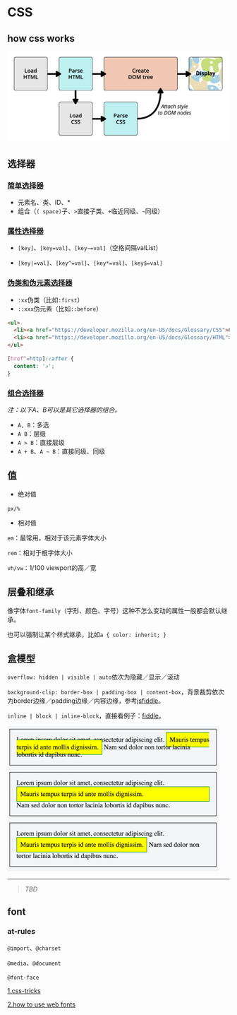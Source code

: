 # CSS

## how css works
<img width="640" src="../resources/rendering.png">

## 选择器
### [简单选择器](https://developer.mozilla.org/en-US/docs/Learn/CSS/Introduction_to_CSS/Simple_selectors)
* 元素名、类、ID、*
* 组合（`( space)`子、`>`直接子类、`+`临近同级、`~`同级）

### [属性选择器](https://developer.mozilla.org/en-US/docs/Learn/CSS/Introduction_to_CSS/Attribute_selectors)

* `[key]`、`[key=val]`、`[key~=val]`（空格间隔valList）

* `[key|=val]`、`[key^=val]`、`[key*=val]`、`[key$=val]`



### [伪类和伪元素选择器](https://developer.mozilla.org/en-US/docs/Learn/CSS/Introduction_to_CSS/Pseudo-classes_and_pseudo-elements)

* `:xx`伪类（比如`:first`）
* `::xxx`伪元素（比如`::before`）
```html
<ul>
  <li><a href="https://developer.mozilla.org/en-US/docs/Glossary/CSS">CSS</a> defined in the MDN glossary.</li>
  <li><a href="https://developer.mozilla.org/en-US/docs/Glossary/HTML">HTML</a> defined in the MDN glossary.</li>
</ul>
```
```css
[href^=http]::after {
  content: '⤴';
}
```

### [组合选择器](https://developer.mozilla.org/en-US/docs/Learn/CSS/Introduction_to_CSS/Combinators_and_multiple_selectors)
*注：以下A、B可以是其它选择器的组合。*
* `A, B`：多选
* `A B`：层级
* `A > B`：直接层级
* `A + B`、`A ~ B`：直接同级、同级

## 值
* 绝对值

`px/%`

* 相对值

`em`：最常用，相对于该元素字体大小

`rem`：相对于根字体大小

`vh/vw`：1/100 viewport的高／宽

## 层叠和继承

像字体`font-family`（字形、颜色、字号）这种不怎么变动的属性一般都会默认继承。

也可以强制让某个样式继承，比如`a { color: inherit; }`

## 盒模型
`overflow: hidden | visible | auto`依次为隐藏／显示／滚动

`background-clip: border-box | padding-box | content-box`，背景裁剪依次为border边缘／padding边缘／内容边缘，参考[jsfiddle](https://jsfiddle.net/api/mdn/)。

`inline | block | inline-block`，直接看例子：[fiddle](https://jsfiddle.net/twuuttfm/1/)。

<img width="480" alt="inline/block/inline-block" src="../resources/inline-block.png">

---
>_TBD_
## font
### at-rules

`@import`、`@charset`


`@media`、`@document`

`@font-face`

[1.css-tricks](https://css-tricks.com/snippets/css/using-font-face/)

[2.how to use web fonts](https://www.filamentgroup.com/lab/font-loading.html)